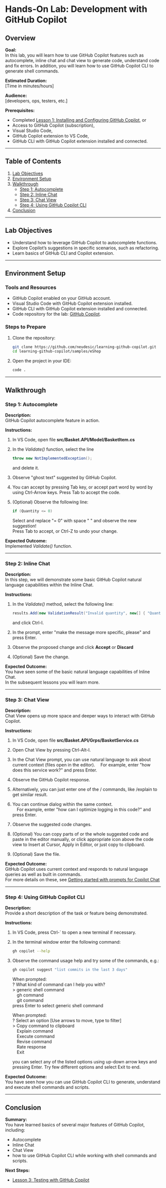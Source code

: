 
# Hands-On Lab: Development with GitHub Copilot

## Overview

**Goal:**  
In this lab, you will learn how to use GitHub Copilot features such as autocomplete, inline chat and chat view to generate code, understand code and fix errors.
In addition, you will learn how to use GitHub Copilot CLI to generate shell commands.

**Estimated Duration:**  
[Time in minutes/hours]

**Audience:**  
[developers, ops, testers, etc.]

**Prerequisites:**  

- Completed [Lesson 1: Installing and Configuring GitHub Copilot](docs/lesson1.md), or
- Access to GitHub Copilot (subscription),
- Visual Studio Code,
- GitHub Copilot extension to VS Code,
- GitHub CLI with GitHub Copilot extension installed and connected.  

---

## Table of Contents

1. [Lab Objectives](#lab-objectives)
2. [Environment Setup](#environment-setup)
3. [Walkthrough](#walkthrough)
    - [Step 1: Autocomplete​](#step-1-autocomplete)
    - [Step 2: Inline Chat](#step-2-inline-chat)
    - [Step 3: Chat View](#step-3-chat-view)
    - [Step 4: Using GitHub Copilot CLI](#step-4-using-github-copilot-cli)
4. [Conclusion](#conclusion)

---

## Lab Objectives

- Understand how to leverage GitHub Copilot to autocomplete functions.  
- Explore Copilot’s suggestions in specific scenarios, such as refactoring.  
- Learn basics of GitHub CLI and Copilot extension.

---

## Environment Setup

### Tools and Resources

- GitHub Copilot enabled on your GitHub account.
- Visual Studio Code with GitHub Copilot extension installed.
- GitHub CLI with GitHub Copilot extension installed and connected.  
- Code repository for the lab: [GitHub Copilot](https://github.com/neudesic/learning-github-copilot).

### Steps to Prepare

1. Clone the repository:  

   ```bash
   git clone https://github.com/neudesic/learning-github-copilot.git
   cd learning-github-copilot/samples/eShop
   ```

2. Open the project in your IDE:  

   ```bash
   code .
   ```

---

## Walkthrough

### Step 1: Autocomplete

**Description:**  
GitHub Copilot autocomplete feature in action.  

**Instructions:**  

1. In VS Code, open file **src/Basket.API/Model/BasketItem.cs**
2. In the *Validate()* function, select the line

   ```csharp
   throw new NotImplementedException();
   ```

   and delete it.  
3. Observe "ghost text" suggested by GitHub Copilot.  
4. You can accept by pressing Tab key, or accept part word by word by using Ctrl-Arrow keys. Press Tab to accept the code.  
5. (Optional) Observe the following line:  

   ```csharp
   if (Quantity <= 0)
   ```

   Select and replace "= 0" with space " " and observe the new suggestion!  
   Press Tab to accept, or Ctrl-Z to undo your change.

**Expected Outcome:**  
Implemented *Validate()* function.

---

### Step 2: Inline Chat

**Description:**  
In this step, we will demonstrate some basic GitHub Copilot natural language capabilities within the Inline Chat.  

**Instructions:**  

1. In the *Validate()* method, select the following line:  

   ```csharp
   results.Add(new ValidationResult("Invalid quantity", new[] { "Quantity" }));
   ```

   and click Ctrl-I.
2. In the prompt, enter "make the message more specific, please" and press Enter.
3. Observe the proposed change and click **Accept** or **Discard**
6. (Optional) Save the change.  

**Expected Outcome:**  
You have seen some of the basic natural language capabilities of Inline Chat.  
In the subsequent lessons you will learn more.

---

### Step 3: Chat View

**Description:**  
Chat View opens up more space and deeper ways to interact with GitHub Copilot.  

**Instructions:**  

1. In VS Code, open file **src/Basket.API/Grps/BasketService.cs**
2. Open Chat View by pressing Ctrl-Alt-I.  
3. In the Chat View prompt, you can use natural language to ask about current context (files open in the editor).
&emsp;For example, enter "how does this service work?" and press Enter.
4. Observe the GitHub Copilot response.
5. Alternatively, you can just enter one of the / commands, like /explain to get similar result.
6. You can continue dialog within the same context.  
&emsp;For example, enter "how can I optimize logging in this code?" and press Enter.
6. Observe the suggested code changes.

7. (Optional) You can copy parts of or the whole suggested code and paste in the editor manually, or click appropriate icon above the code view to Insert at Cursor, Apply in Editor, or just copy to clipboard.
8. (Optional) Save the file.

**Expected Outcome:**  
GitHub Copilot uses current context and responds to natural language queries as well as built in commands.  
For more details on these, see [Getting started with prompts for Copilot Chat](https://docs.github.com/en/copilot/using-github-copilot/guides-on-using-github-copilot/getting-started-with-prompts-for-copilot-chat)

---

### Step 4: Using GitHub Copilot CLI

**Description:**  
Provide a short description of the task or feature being demonstrated.  

**Instructions:**  

1. In VS Code, press Ctrl-` to open a new terminal if necessary.  
2. In the terminal window enter the following command:  

   ```bash
   gh copilot --help
   ```

3. Observe the command usage help and try some of the commands, e.g.:

   ```bash
   gh copilot suggest "list commits in the last 3 days"
   ```

   When prompted:  
   ? What kind of command can I help you with?  
   &gt; generic shell command  
   &emsp;gh command  
   &emsp;git command  
   press Enter to select generic shell command

   When prompted:  
   ? Select an option  [Use arrows to move, type to filter]  
   &gt; Copy command to clipboard  
   &emsp;Explain command  
   &emsp;Execute command  
   &emsp;Revise command  
   &emsp;Rate response  
   &emsp;Exit  

   you can select any of the listed options using up-down arrow keys and pressing Enter.
   Try few different options and select Exit to end.

**Expected Outcome:**  
You have seen how you can use GitHub Copilot CLI to generate, understand and execute shell commands and scripts.

---

## Conclusion

**Summary:**  
You have learned basics of several major features of GitHub Copilot, including:  

- Autocomplete
- Inline Chat
- Chat View
- how to use GitHub Copilot CLI while working with shell commands and scripts.

**Next Steps:**  

- [Lesson 3: Testing with GitHub Copilot](docs/lesson3.md)
